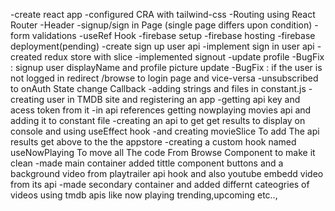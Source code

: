 -create react app
-configured CRA with tailwind-css
-Routing using React Router
-Header
-signup/sign in Page (single page differs upon condition)
-form validations
-useRef Hook
-firebase setup
-firebase hosting
-firebase deployment(pending)
-create sign up user api
-implement sign in user api
-created redux store with slice
-implemented signout
-update profile
-BugFix : signup user displayName and profile picture update
-BugFix : if the user is not logged in redirect /browse to login page and vice-versa
-unsubscribed to onAuth State change Callback
-adding strings and files in constant.js
-creating user in TMDB site and registering an app
-getting api key and acess token from it
-in api references getting nowplaying movies api and adding it to constant file
-creating an api to get get results to display on console and using useEffect hook
-and creating movieSlice To add The api results get above to the the appstore
-creating a custom hook named useNowPlaying To move all The code From Browse Component to make it clean
-made main container added tittle component buttons and a background video from playtrailer api hook and also youtube embedd video from its api
-made secondary container and added differnt cateogries of videos using tmdb apis like now playing trending,upcoming etc..,

